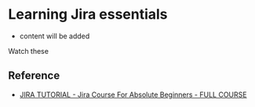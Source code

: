 # Learning Jira essentials
- content will be added

Watch these 

## Reference 
- [JIRA TUTORIAL - Jira Course For Absolute Beginners - FULL COURSE](https://www.youtube.com/playlist?list=PLL34mf651faOpDaNGr4tt6FF_nUYb7ypt)